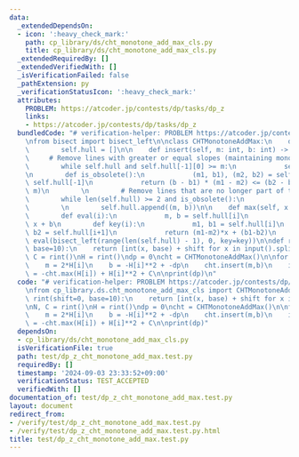 ```yaml
---
data:
  _extendedDependsOn:
  - icon: ':heavy_check_mark:'
    path: cp_library/ds/cht_monotone_add_max_cls.py
    title: cp_library/ds/cht_monotone_add_max_cls.py
  _extendedRequiredBy: []
  _extendedVerifiedWith: []
  _isVerificationFailed: false
  _pathExtension: py
  _verificationStatusIcon: ':heavy_check_mark:'
  attributes:
    PROBLEM: https://atcoder.jp/contests/dp/tasks/dp_z
    links:
    - https://atcoder.jp/contests/dp/tasks/dp_z
  bundledCode: "# verification-helper: PROBLEM https://atcoder.jp/contests/dp/tasks/dp_z\n\
    \nfrom bisect import bisect_left\n\nclass CHTMonotoneAddMax:\n    def __init__(self):\n\
    \        self.hull = []\n\n    def insert(self, m: int, b: int) -> None:\n   \
    \     # Remove lines with greater or equal slopes (maintaining monotonicity)\n\
    \        while self.hull and self.hull[-1][0] >= m:\n            self.hull.pop()\n\
    \n        def is_obsolete():\n            (m1, b1), (m2, b2) = self.hull[-2],\
    \ self.hull[-1]\n            return (b - b1) * (m1 - m2) <= (b2 - b1) * (m1 -\
    \ m)\n        \n        # Remove lines that are no longer part of the lower envelope\n\
    \        while len(self.hull) >= 2 and is_obsolete():\n            self.hull.pop()\n\
    \        \n        self.hull.append((m, b))\n\n    def max(self, x: int) -> int:\n\
    \        def eval(i):\n            m, b = self.hull[i]\n            return m *\
    \ x + b\n        def key(i):\n            m1, b1 = self.hull[i]\n            m2,\
    \ b2 = self.hull[i+1]\n            return (m1-m2)*x + (b1-b2)\n        return\
    \ eval(bisect_left(range(len(self.hull) - 1), 0, key=key))\n\ndef rint(shift=0,\
    \ base=10):\n    return [int(x, base) + shift for x in input().split()]\n\nN,\
    \ C = rint()\nH = rint()\ndp = 0\ncht = CHTMonotoneAddMax()\n\nfor i in range(N-1):\n\
    \    m = 2*H[i]\n    b = -H[i]**2 + -dp\n    cht.insert(m,b)\n    i+=1\n    dp\
    \ = -cht.max(H[i]) + H[i]**2 + C\n\nprint(dp)\n"
  code: "# verification-helper: PROBLEM https://atcoder.jp/contests/dp/tasks/dp_z\n\
    \nfrom cp_library.ds.cht_monotone_add_max_cls import CHTMonotoneAddMax\n\ndef\
    \ rint(shift=0, base=10):\n    return [int(x, base) + shift for x in input().split()]\n\
    \nN, C = rint()\nH = rint()\ndp = 0\ncht = CHTMonotoneAddMax()\n\nfor i in range(N-1):\n\
    \    m = 2*H[i]\n    b = -H[i]**2 + -dp\n    cht.insert(m,b)\n    i+=1\n    dp\
    \ = -cht.max(H[i]) + H[i]**2 + C\n\nprint(dp)"
  dependsOn:
  - cp_library/ds/cht_monotone_add_max_cls.py
  isVerificationFile: true
  path: test/dp_z_cht_monotone_add_max.test.py
  requiredBy: []
  timestamp: '2024-09-03 23:33:52+09:00'
  verificationStatus: TEST_ACCEPTED
  verifiedWith: []
documentation_of: test/dp_z_cht_monotone_add_max.test.py
layout: document
redirect_from:
- /verify/test/dp_z_cht_monotone_add_max.test.py
- /verify/test/dp_z_cht_monotone_add_max.test.py.html
title: test/dp_z_cht_monotone_add_max.test.py
---
```


